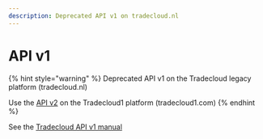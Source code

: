 ```yaml
---
description: Deprecated API v1 on tradecloud.nl
---
```


# API v1

{% hint style="warning" %}
Deprecated API v1 on the Tradecloud legacy platform \(tradecloud.nl\)

Use the [API v2](https://tradecloud.gitbook.io/api/) on the Tradecloud1 platform \(tradecloud1.com\)
{% endhint %}

See the [Tradecloud API v1 manual](https://tradecloud.atlassian.net/wiki/spaces/DOC/pages/524298/API+v1)

